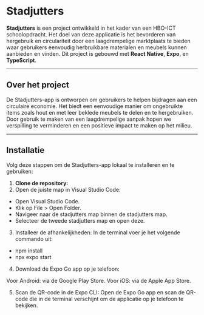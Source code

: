 # Stadjutters

**Stadjutters** is een project ontwikkeld in het kader van een HBO-ICT schoolopdracht. Het doel van deze applicatie is het bevorderen van hergebruik en circulariteit door een laagdrempelige marktplaats te bieden waar gebruikers eenvoudig herbruikbare materialen en meubels kunnen aanbieden en vinden. Dit project is gebouwd met **React Native**, **Expo**, en **TypeScript**.

---

## Over het project

De Stadjutters-app is ontworpen om gebruikers te helpen bijdragen aan een circulaire economie. Het biedt een eenvoudige manier om ongebruikte items zoals hout en met leer beklede meubels te delen en te hergebruiken. Door gebruik te maken van een laagdrempelige aanpak hopen we verspilling te verminderen en een positieve impact te maken op het milieu.

---

## Installatie

Volg deze stappen om de Stadjutters-app lokaal te installeren en te gebruiken:

1. **Clone de repository:**
2. Open de juiste map in Visual Studio Code:
- Open Visual Studio Code.
- Klik op File > Open Folder.
- Navigeer naar de stadjutters map binnen de stadjutters map.
- Selecteer de tweede stadjutters map en open deze.

3. Installeer de afhankelijkheden: In de terminal voer je het volgende commando uit:
- npm install
- npx expo start

4. Download de Expo Go app op je telefoon:

Voor Android: via de Google Play Store.
Voor iOS: via de Apple App Store.

5. Scan de QR-code in de Expo CLI: Open de Expo Go app en scan de QR-code die in de terminal verschijnt om de applicatie op je telefoon te bekijken.

